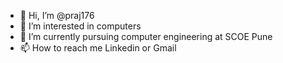 - 👋 Hi, I’m @praj176
- 👀 I’m interested in computers
- 🌱 I’m currently pursuing computer engineering at SCOE Pune
- 📫 How to reach me Linkedin or Gmail

<!---
praj176/praj176 is a ✨ special ✨ repository because its `README.md` (this file) appears on your GitHub profile.
You can click the Preview link to take a look at your changes.
--->
